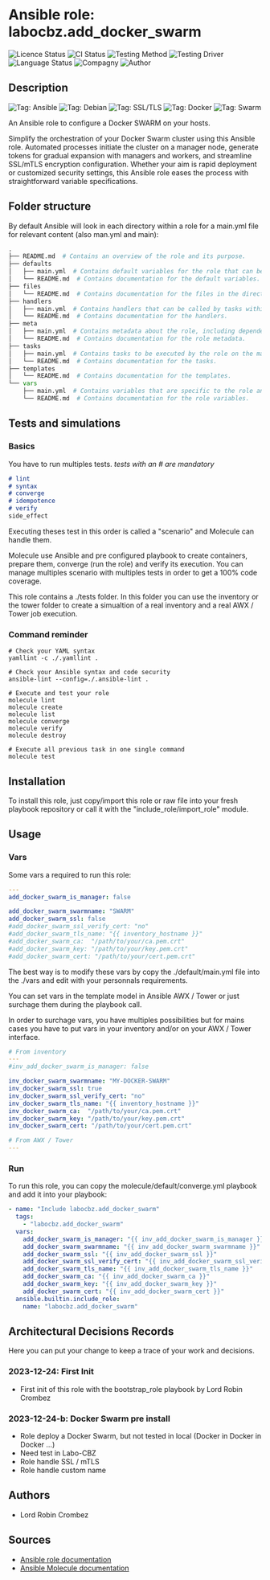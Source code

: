 # Ansible role: labocbz.add_docker_swarm

![Licence Status](https://img.shields.io/badge/licence-MIT-brightgreen)
![CI Status](https://img.shields.io/badge/CI-success-brightgreen)
![Testing Method](https://img.shields.io/badge/Testing%20Method-Ansible%20Molecule-blueviolet)
![Testing Driver](https://img.shields.io/badge/Testing%20Driver-docker-blueviolet)
![Language Status](https://img.shields.io/badge/language-Ansible-red)
![Compagny](https://img.shields.io/badge/Compagny-Labo--CBZ-blue)
![Author](https://img.shields.io/badge/Author-Lord%20Robin%20Crombez-blue)

## Description

![Tag: Ansible](https://img.shields.io/badge/Tech-Ansible-orange)
![Tag: Debian](https://img.shields.io/badge/Tech-Debian-orange)
![Tag: SSL/TLS](https://img.shields.io/badge/Tech-SSL%2FTLS-orange)
![Tag: Docker](https://img.shields.io/badge/Tech-Docker-orange)
![Tag: Swarm](https://img.shields.io/badge/Tech-Swarm-orange)

An Ansible role to configure a Docker SWARM on your hosts.

Simplify the orchestration of your Docker Swarm cluster using this Ansible role. Automated processes initiate the cluster on a manager node, generate tokens for gradual expansion with managers and workers, and streamline SSL/mTLS encryption configuration. Whether your aim is rapid deployment or customized security settings, this Ansible role eases the process with straightforward variable specifications.

## Folder structure

By default Ansible will look in each directory within a role for a main.yml file for relevant content (also man.yml and main):

```PYTHON
.
├── README.md  # Contains an overview of the role and its purpose.
├── defaults
│   ├── main.yml  # Contains default variables for the role that can be overridden by users.
│   └── README.md  # Contains documentation for the default variables.
├── files
│   └── README.md  # Contains documentation for the files in the directory.
├── handlers
│   ├── main.yml  # Contains handlers that can be called by tasks within the role.
│   └── README.md  # Contains documentation for the handlers.
├── meta
│   ├── main.yml  # Contains metadata about the role, including dependencies and supported platforms.
│   └── README.md  # Contains documentation for the role metadata.
├── tasks
│   ├── main.yml  # Contains tasks to be executed by the role on the managed nodes.
│   └── README.md  # Contains documentation for the tasks.
├── templates
│   └── README.md  # Contains documentation for the templates.
└── vars
    ├── main.yml  # Contains variables that are specific to the role and are not meant to be overridden.
    └── README.md  # Contains documentation for the role variables.
```

## Tests and simulations

### Basics

You have to run multiples tests. *tests with an # are mandatory*

```MARKDOWN
# lint
# syntax
# converge
# idempotence
# verify
side_effect
```

Executing theses test in this order is called a "scenario" and Molecule can handle them.

Molecule use Ansible and pre configured playbook to create containers, prepare them, converge (run the role) and verify its execution.
You can manage multiples scenario with multiples tests in order to get a 100% code coverage.

This role contains a ./tests folder. In this folder you can use the inventory or the tower folder to create a simualtion of a real inventory and a real AWX / Tower job execution.

### Command reminder

```SHELL
# Check your YAML syntax
yamllint -c ./.yamllint .

# Check your Ansible syntax and code security
ansible-lint --config=./.ansible-lint .

# Execute and test your role
molecule lint
molecule create
molecule list
molecule converge
molecule verify
molecule destroy

# Execute all previous task in one single command
molecule test
```

## Installation

To install this role, just copy/import this role or raw file into your fresh playbook repository or call it with the "include_role/import_role" module.

## Usage

### Vars

Some vars a required to run this role:

```YAML
---
add_docker_swarm_is_manager: false

add_docker_swarm_swarmname: "SWARM"
add_docker_swarm_ssl: false
#add_docker_swarm_ssl_verify_cert: "no"
#add_docker_swarm_tls_name: "{{ inventory_hostname }}"
#add_docker_swarm_ca:  "/path/to/your/ca.pem.crt"
#add_docker_swarm_key: "/path/to/your/key.pem.crt"
#add_docker_swarm_cert: "/path/to/your/cert.pem.crt"

```

The best way is to modify these vars by copy the ./default/main.yml file into the ./vars and edit with your personnals requirements.

You can set vars in the template model in Ansible AWX / Tower or just surchage them during the playbook call.

In order to surchage vars, you have multiples possibilities but for mains cases you have to put vars in your inventory and/or on your AWX / Tower interface.

```YAML
# From inventory
---
#inv_add_docker_swarm_is_manager: false

inv_docker_swarm_swarmname: "MY-DOCKER-SWARM"
inv_docker_swarm_ssl: true
inv_docker_swarm_ssl_verify_cert: "no"
inv_docker_swarm_tls_name: "{{ inventory_hostname }}"
inv_docker_swarm_ca:  "/path/to/your/ca.pem.crt"
inv_docker_swarm_key: "/path/to/your/key.pem.crt"
inv_docker_swarm_cert: "/path/to/your/cert.pem.crt"
```

```YAML
# From AWX / Tower
---

```

### Run

To run this role, you can copy the molecule/default/converge.yml playbook and add it into your playbook:

```YAML
- name: "Include labocbz.add_docker_swarm"
  tags:
    - "labocbz.add_docker_swarm"
  vars:
    add_docker_swarm_is_manager: "{{ inv_add_docker_swarm_is_manager }}"
    add_docker_swarm_swarmname: "{{ inv_add_docker_swarm_swarmname }}"
    add_docker_swarm_ssl: "{{ inv_add_docker_swarm_ssl }}"
    add_docker_swarm_ssl_verify_cert: "{{ inv_add_docker_swarm_ssl_verify_cert }}"
    add_docker_swarm_tls_name: "{{ inv_add_docker_swarm_tls_name }}"
    add_docker_swarm_ca: "{{ inv_add_docker_swarm_ca }}"
    add_docker_swarm_key: "{{ inv_add_docker_swarm_key }}"
    add_docker_swarm_cert: "{{ inv_add_docker_swarm_cert }}"
  ansible.builtin.include_role:
    name: "labocbz.add_docker_swarm"
```


## Architectural Decisions Records

Here you can put your change to keep a trace of your work and decisions.

### 2023-12-24: First Init

* First init of this role with the bootstrap_role playbook by Lord Robin Crombez

### 2023-12-24-b: Docker Swarm pre install

* Role deploy a Docker Swarm, but not tested in local (Docker in Docker in Docker ...)
* Need test in Labo-CBZ
* Role handle SSL / mTLS
* Role handle custom name

## Authors

* Lord Robin Crombez

## Sources

* [Ansible role documentation](https://docs.ansible.com/ansible/latest/playbook_guide/playbooks_reuse_roles.html)
* [Ansible Molecule documentation](https://molecule.readthedocs.io/)
